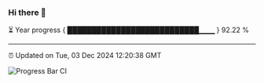 ### Hi there 👋

⏳ Year progress { ███████████████████████████▁▁▁ } 92.22 %

---

⏰ Updated on Tue, 03 Dec 2024 12:20:38 GMT

![Progress Bar CI](https://github.com/Shyam-Makwana/GitHub-Actions-Demo/workflows/Progress%20Bar%20CI/badge.svg)
